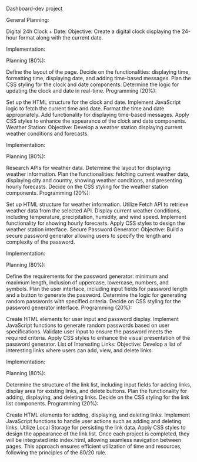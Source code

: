 Dashboard-dev project 

General Planning:

Digital 24h Clock + Date:
Objective:
Create a digital clock displaying the 24-hour format along with the current date.

Implementation:

Planning (80%):

Define the layout of the page.
Decide on the functionalities: displaying time, formatting time, displaying date, and adding time-based messages.
Plan the CSS styling for the clock and date components.
Determine the logic for updating the clock and date in real-time.
Programming (20%):

Set up the HTML structure for the clock and date.
Implement JavaScript logic to fetch the current time and date.
Format the time and date appropriately.
Add functionality for displaying time-based messages.
Apply CSS styles to enhance the appearance of the clock and date components.
Weather Station:
Objective:
Develop a weather station displaying current weather conditions and forecasts.

Implementation:

Planning (80%):

Research APIs for weather data.
Determine the layout for displaying weather information.
Plan the functionalities: fetching current weather data, displaying city and country, showing weather conditions, and presenting hourly forecasts.
Decide on the CSS styling for the weather station components.
Programming (20%):

Set up HTML structure for weather information.
Utilize Fetch API to retrieve weather data from the selected API.
Display current weather conditions, including temperature, precipitation, humidity, and wind speed.
Implement functionality for showing hourly forecasts.
Apply CSS styles to design the weather station interface.
Secure Password Generator:
Objective:
Build a secure password generator allowing users to specify the length and complexity of the password.

Implementation:

Planning (80%):

Define the requirements for the password generator: minimum and maximum length, inclusion of uppercase, lowercase, numbers, and symbols.
Plan the user interface, including input fields for password length and a button to generate the password.
Determine the logic for generating random passwords with specified criteria.
Decide on CSS styling for the password generator interface.
Programming (20%):

Create HTML elements for user input and password display.
Implement JavaScript functions to generate random passwords based on user specifications.
Validate user input to ensure the password meets the required criteria.
Apply CSS styles to enhance the visual presentation of the password generator.
List of Interesting Links:
Objective:
Develop a list of interesting links where users can add, view, and delete links.

Implementation:

Planning (80%):

Determine the structure of the link list, including input fields for adding links, display area for existing links, and delete buttons.
Plan the functionality for adding, displaying, and deleting links.
Decide on the CSS styling for the link list components.
Programming (20%):

Create HTML elements for adding, displaying, and deleting links.
Implement JavaScript functions to handle user actions such as adding and deleting links.
Utilize Local Storage for persisting the link data.
Apply CSS styles to design the appearance of the link list.
Once each project is completed, they will be integrated into index.html, allowing seamless navigation between pages. This approach ensures efficient utilization of time and resources, following the principles of the 80/20 rule.